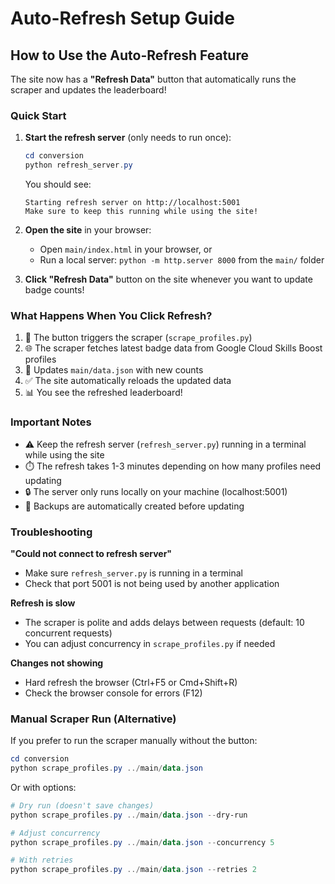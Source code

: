 # Auto-Refresh Setup Guide

## How to Use the Auto-Refresh Feature

The site now has a **"Refresh Data"** button that automatically runs the scraper and updates the leaderboard!

### Quick Start

1. **Start the refresh server** (only needs to run once):
   ```powershell
   cd conversion
   python refresh_server.py
   ```
   
   You should see:
   ```
   Starting refresh server on http://localhost:5001
   Make sure to keep this running while using the site!
   ```

2. **Open the site** in your browser:
   - Open `main/index.html` in your browser, or
   - Run a local server: `python -m http.server 8000` from the `main/` folder

3. **Click "Refresh Data"** button on the site whenever you want to update badge counts!

### What Happens When You Click Refresh?

1. 🔄 The button triggers the scraper (`scrape_profiles.py`)
2. 🌐 The scraper fetches latest badge data from Google Cloud Skills Boost profiles
3. 💾 Updates `main/data.json` with new counts
4. ✅ The site automatically reloads the updated data
5. 📊 You see the refreshed leaderboard!

### Important Notes

- ⚠️ Keep the refresh server (`refresh_server.py`) running in a terminal while using the site
- ⏱️ The refresh takes 1-3 minutes depending on how many profiles need updating
- 🔒 The server only runs locally on your machine (localhost:5001)
- 💾 Backups are automatically created before updating

### Troubleshooting

**"Could not connect to refresh server"**
- Make sure `refresh_server.py` is running in a terminal
- Check that port 5001 is not being used by another application

**Refresh is slow**
- The scraper is polite and adds delays between requests (default: 10 concurrent requests)
- You can adjust concurrency in `scrape_profiles.py` if needed

**Changes not showing**
- Hard refresh the browser (Ctrl+F5 or Cmd+Shift+R)
- Check the browser console for errors (F12)

### Manual Scraper Run (Alternative)

If you prefer to run the scraper manually without the button:

```powershell
cd conversion
python scrape_profiles.py ../main/data.json
```

Or with options:
```powershell
# Dry run (doesn't save changes)
python scrape_profiles.py ../main/data.json --dry-run

# Adjust concurrency
python scrape_profiles.py ../main/data.json --concurrency 5

# With retries
python scrape_profiles.py ../main/data.json --retries 2
```
